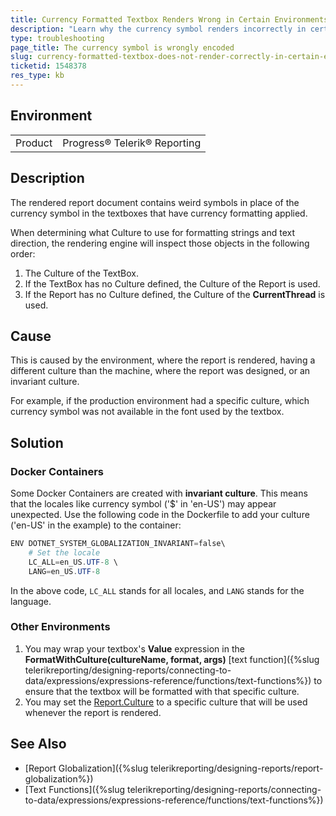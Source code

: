 ```yaml
---
title: Currency Formatted Textbox Renders Wrong in Certain Environments
description: "Learn why the currency symbol renders incorrectly in certain environments and how to fix the problem."
type: troubleshooting
page_title: The currency symbol is wrongly encoded
slug: currency-formatted-textbox-does-not-render-correctly-in-certain-environments
ticketid: 1548378
res_type: kb
---
```


## Environment

<table>
	<tbody>
		<tr>
			<td>Product</td>
			<td>Progress® Telerik® Reporting</td>
		</tr>
	</tbody>
</table>

## Description

The rendered report document contains weird symbols in place of the currency symbol in the textboxes that have currency formatting applied.

When determining what Culture to use for formatting strings and text direction, the rendering engine will inspect those objects in the following order:

1. The Culture of the TextBox.
1. If the TextBox has no Culture defined, the Culture of the Report is used.
1. If the Report has no Culture defined, the Culture of the **CurrentThread** is used.

## Cause

This is caused by the environment, where the report is rendered, having a different culture than the machine, where the report was designed, or an invariant culture.

For example, if the production environment had a specific culture, which currency symbol was not available in the font used by the textbox.

## Solution

### Docker Containers

Some Docker Containers are created with __invariant culture__. This means that the locales like currency symbol ('$' in 'en-US') may appear unexpected. Use the following code in the Dockerfile to add your culture ('en-US' in the example) to the container:

````powershell
ENV DOTNET_SYSTEM_GLOBALIZATION_INVARIANT=false\
    # Set the locale
    LC_ALL=en_US.UTF-8 \
    LANG=en_US.UTF-8
````

In the above code, `LC_ALL` stands for all locales, and `LANG` stands for the language.

### Other Environments

1. You may wrap your textbox's __Value__ expression in the __FormatWithCulture(cultureName, format, args)__ [text function]({%slug telerikreporting/designing-reports/connecting-to-data/expressions/expressions-reference/functions/text-functions%}) to ensure that the textbox will be formatted with that specific culture.
1. You may set the [Report.Culture](/api/telerik.reporting.report) to a specific culture that will be used whenever the report is rendered.

## See Also

* [Report Globalization]({%slug telerikreporting/designing-reports/report-globalization%})
* [Text Functions]({%slug telerikreporting/designing-reports/connecting-to-data/expressions/expressions-reference/functions/text-functions%})
